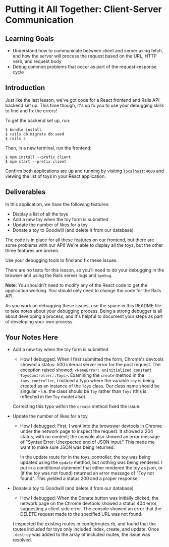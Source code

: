 # Putting it All Together: Client-Server Communication

## Learning Goals

- Understand how to communicate between client and server using fetch, and how
  the server will process the request based on the URL, HTTP verb, and request
  body
- Debug common problems that occur as part of the request-response cycle

## Introduction

Just like the last lesson, we've got code for a React frontend and Rails API
backend set up. This time though, it's up to you to use your debugging skills to
find and fix the errors!

To get the backend set up, run:

```console
$ bundle install
$ rails db:migrate db:seed
$ rails s
```

Then, in a new terminal, run the frontend:

```console
$ npm install --prefix client
$ npm start --prefix client
```

Confirm both applications are up and running by visiting
[`localhost:4000`](http://localhost:4000) and viewing the list of toys in your
React application.

## Deliverables

In this application, we have the following features:

- Display a list of all the toys
- Add a new toy when the toy form is submitted
- Update the number of likes for a toy
- Donate a toy to Goodwill (and delete it from our database)

The code is in place for all these features on our frontend, but there are some
problems with our API! We're able to display all the toys, but the other three
features are broken.

Use your debugging tools to find and fix these issues.

There are no tests for this lesson, so you'll need to do your debugging in the
browser and using the Rails server logs and `byebug`.

**Note**: You shouldn't need to modify any of the React code to get the
application working. You should only need to change the code for the Rails API.

As you work on debugging these issues, use the space in this README file to take
notes about your debugging process. Being a strong debugger is all about
developing a process, and it's helpful to document your steps as part of
developing your own process.

## Your Notes Here

- Add a new toy when the toy form is submitted

  - How I debugged:
  When I first submitted the form, Chrome's devtools showed a status: 500 internal server error for the post request. The exception raised showed; `<NameError: uninitialized constant ToysController::Toys>`. Examining the `create` method in the `toys_controller`, I noticed a typo where the variable `toy` is being created as an instance of the `Toys` class. Our class name should be singular - i.e. the class should be `Toy` rather than `Toys` (this is reflected in the `Toy` model also).

  Correcting this typo within the `create` method fixed the issue.  

- Update the number of likes for a toy

  - How I debugged:
    First, I went into the browswer devtools in Chrome under the network page to inspect the request. It showed a 204 status, with no content; the console also showed an error message of "Syntax Error: Unexpected end of JSON input." This made me want to make sure JSON was being returned. 

    In the update route for in the toys_controller, the toy was being updated using the `update` method, but nothing was being rendered. I put in a conditional statement that either rendered the toy as json, or (if the toy was not found) returned an error message of "Toy not found". This yielded a status 200 and a proper response. 

- Donate a toy to Goodwill (and delete it from our database)

  - How I debugged: When the Donate button was initially clicked, the network page on the Chrome devtools showed a status 404 error, suggesting a client side error. The console showed an error that the DELETE request made to the specified URL was not found. 

  I inspected the existing routes in config/routes.rb, and found that the routes included for toys only included index, create, and update. Once `:destroy` was added to the array of included routes, the issue was resolved. 




